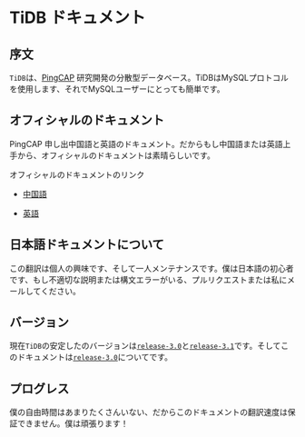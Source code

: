 # TiDB ドキュメント

## 序文

`TiDB`は、[PingCAP](https://pingcap.com/en/) 研究開発の分散型データベース。TiDBはMySQLプロトコルを使用します、それでMySQLユーザーにとっても簡単です。

## オフィシャルのドキュメント

PingCAP 申し出中国語と英語のドキュメント。だからもし中国語または英語上手から、オフィシャルのドキュメントは素晴らしいです。

オフィシャルのドキュメントのリンク

- [中国語](https://pingcap.com/docs-cn/)

- [英語](https://pingcap.com/docs/)

## 日本語ドキュメントについて

この翻訳は個人の興味です、そして一人メンテナンスです。僕は日本語の初心者です、もし不適切な説明または構文エラーがいる、プルリクエストまたは私にメールしてください。

## バージョン

現在`TiDB`の安定したのバージョンは[`release-3.0`](https://github.com/pingcap/tidb/tree/release-3.0)と[`release-3.1`](https://github.com/pingcap/tidb/tree/release-3.1)です。そしてこのドキュメントは[`release-3.0`](https://github.com/pingcap/tidb/tree/release-3.0)についてです。

## プログレス

僕の自由時間はあまりたくさんいない、だからこのドキュメントの翻訳速度は保証できません。僕は頑張ります！
